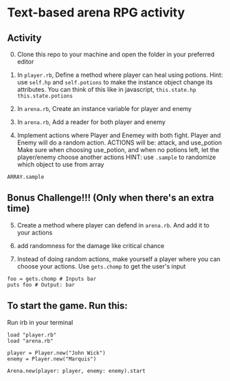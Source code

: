 # Text-based arena RPG activity


## Activity
0. Clone this repo to your machine and open the folder in your preferred editor

1. In `player.rb`, Define a method where player can heal using potions.
Hint: use `self.hp` and `self.potions` to make the instance object change its attributes.
You can think of this like in javascript, `this.state.hp` `this.state.potions`

2. In `arena.rb`, Create an instance variable for player and enemy

3. In `arena.rb`, Add a reader for both player and enemy

4. Implement actions where Player and Enemey with both fight. Player and Enemy will do a random action.
ACTIONS will be: attack, and use_potion
Make sure when choosing use_potion, and when no potions left,
let the player/enemy choose another actions
HINT: use `.sample` to randomize which object to use from array
```
ARRAY.sample
```

## Bonus Challenge!!! (Only when there's an extra time)
5. Create a method where player can defend in `arena.rb`. And add it to your actions

6. add randomness for the damage like critical chance

7. Instead of doing random actions, make yourself a player where you can choose your actions.
Use `gets.chomp` to get the user's input
```
foo = gets.chomp # Inputs bar
puts foo # Output: bar
```

## To start the game. Run this:
Run irb in your terminal
```
load "player.rb"
load "arena.rb"

player = Player.new("John Wick")
enemy = Player.new("Marquis")

Arena.new(player: player, enemy: enemy).start
```
